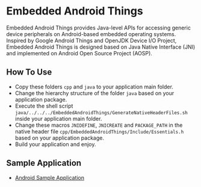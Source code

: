 # Embedded Android Things

Embedded Android Things provides Java-level APIs for accessing generic device peripherals on Android-based embedded operating systems. Inspired by Google Android Things and OpenJDK Device I/O Project, Embedded Android Things is designed based on Java Native Interface (JNI) and implemented on Android Open Source Project (AOSP).

## How To Use

-   Copy these folders `cpp` and `java` to your application main folder.
-   Change the hierarchy structure of the folder `java` based on your application package.
-   Execute the shell script `java/../../../EmbeddedAndroidThings/GenerateNativeHeaderFiles.sh` inside your application main folder.
-   Change these macros `JNIDEFINE`, `JNICREATE` and `PACKAGE_PATH` in the native header file `cpp/EmbeddedAndroidThings/Include/Essentials.h` based on your application package.
-   Build your application and enjoy.

## Sample Application

-   [Android Sample Application](./Application/app/src/main/)
